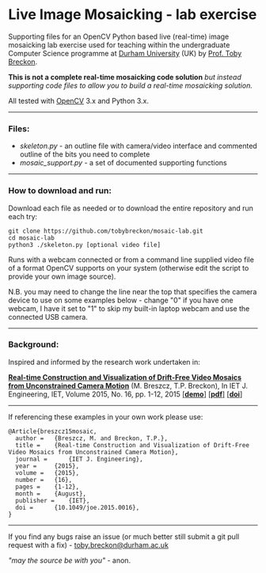 # Live Image Mosaicking - lab exercise

Supporting files for an OpenCV Python based live (real-time) image mosaicking lab exercise used for teaching within the undergraduate Computer Science programme
at [Durham University](http://www.durham.ac.uk) (UK) by [Prof. Toby Breckon](http://community.dur.ac.uk/toby.breckon/).

**This is not a complete real-time mosaicking code solution** _but instead supporting code files to allow you to build a real-time mosaicking solution._

All tested with [OpenCV](http://www.opencv.org) 3.x and Python 3.x.

---

### Files:

- _skeleton.py_ - an outline file with camera/video interface and commented outline of the bits you need to complete
- _mosaic_support.py_ - a set of documented supporting functions

---

### How to download and run:

Download each file as needed or to download the entire repository and run each try:

```
git clone https://github.com/tobybreckon/mosaic-lab.git
cd mosaic-lab
python3 ./skeleton.py [optional video file]
```

Runs with a webcam connected or from a command line supplied video file of a format OpenCV supports on your system (otherwise edit the script to provide your own image source).

N.B. you may need to change the line near the top that specifies the camera device to use on some examples below - change "0" if you have one webcam, I have it set to "1" to skip my built-in laptop webcam and use the connected USB camera.

---

### Background:

Inspired and informed by the research work undertaken in:

[**Real-time Construction and Visualization of Drift-Free Video Mosaics from Unconstrained Camera Motion**](http://community.dur.ac.uk/toby.breckon/publications/papers/breszcz15mosaic.pdf) (M. Breszcz, T.P. Breckon), In IET J. Engineering, IET, Volume 2015, No. 16, pp. 1-12, 2015 [[**demo**]](http://breckon.eu/toby/demos/mosaic) [[**pdf**]](http://community.dur.ac.uk/toby.breckon/publications/papers/breszcz15mosaic.pdf) [[**doi**]](http://dx.doi.org/10.1049/joe.2015.0016)

---

If referencing these examples in your own work please use:
```
@Article{breszcz15mosaic,
  author = 	 {Breszcz, M. and Breckon, T.P.},
  title = 	 {Real-time Construction and Visualization of Drift-Free Video Mosaics from Unconstrained Camera Motion},
  journal = 	 {IET J. Engineering},
  year = 	 {2015},
  volume = 	 {2015},
  number = 	 {16},
  pages = 	 {1-12},
  month = 	 {August},
  publisher =    {IET},
  doi = 	 {10.1049/joe.2015.0016},
}
```

---

If you find any bugs raise an issue (or much better still submit a git pull request with a fix) - toby.breckon@durham.ac.uk

_"may the source be with you"_ - anon.
